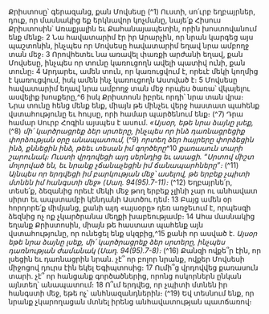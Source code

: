 
Քրիստոսը՝ գերազանց, քան Մովսեսը
(^1) Ուստի, սո՛ւրբ եղբայրներ, դուք, որ մասնակից եք երկնավոր կոչմանը, նայե՛ք Հիսուս Քրիստոսին՝ Առաքյալին եւ
Քահանայապետին, որին խոստովանում ենք մենք։ 2 Նա հավատարիմ էր իր Արարչին, որ նրան կարգեց այս պաշտոնին,
ինչպես որ Մովսեսը հավատարիմ եղավ նրա ամբողջ տան մեջ։ 3 Որովհետեւ նա առավել փառքի արժանի եղավ, քան
Մովսեսը, ինչպես որ տունը կառուցողն ավելի պատիվ ունի, քան տունը։ 4 Արդարեւ, ամեն տուն, որ կառուցվում է, որեւէ
մեկի կողմից է կառուցվում, իսկ ամեն ինչ կառուցողն Աստված է։ 5 Մովսեսը հավատարիմ եղավ նրա ամբողջ տան մեջ
որպես ծառա՝ վկայելու ասվելիք խոսքերը,^6 իսկ Քրիստոսն իբրեւ որդի՝ նրա տան վրա։ Նրա տունը հենց մենք ենք, միայն
թե մինչեւ վերջ հաստատ պահենք վստահությունը եւ հույսը, որի համար պարծենում ենք։
(^7) Դրա համար Սուրբ Հոգին այսպես է ասում.
_«Այսօր, եթե նրա ձայնը լսեք,_
(^8) _մի՛ կարծրացրեք ձեր սրտերը, ինչպես որ ինձ դառնացրեցիք
փորձության օրը անապատում,_
(^9) _որտեղ ձեր հայրերը փորձեցին ինձ, քննեցին ինձ,
թեեւ տեսան իմ գործերը_^10 _քառասուն տարի շարունակ։
Ուստի վրդովեցի այդ սերնդից
եւ ասացի. “Սրտով միշտ մոլորված են,
եւ նրանք չճանաչեցին իմ ճանապարհները”։_
(^11) _Այնպես որ երդվեցի իմ բարկության մեջ՝ ասելով,
թե երբեք չպիտի մտնեն իմ հանգստի մեջ» (Սաղ. 94(95).7-11)։_
(^12) Եղբայրնե՛ր, տեսե՛ք, ձեզանից որեւէ մեկի մեջ թող երբեք չլինի չար ու անհավատ սիրտ եւ ապստամբի կենդանի
Աստծու դեմ։ 13 Բայց ամեն օր հորդորե՛ք միմյանց, քանի այդ «այսօրը» դեռ առջեւում է, որպեսզի ձեզնից ոչ ոք
չկարծրանա մեղքի խաբեությամբ։ 14 Ահա մասնակից եղանք Քրիստոսին, միայն թե հաստատ պահենք այն
վստահությունը, որ ունեցել ենք սկզբից,^15 քանի որ ասված է.
_Այսօր եթե նրա ձայնը լսեք,
մի՛ կարծրացրեք ձեր սրտերը, ինչպես դառնության ժամանակ (Սաղ. 94(95).7-8)։_
(^16) Քանզի ովքե՞ր էին, որ լսեցին եւ դառնացրին նրան. չէ՞ որ բոլոր նրանք, ովքեր Մովսեսի միջոցով դուրս էին եկել
Եգիպտոսից։ 17 Ումի՞ց վրդովվեց քառասուն տարի. չէ՞ որ հանցանք գործածներից, որոնց ոսկորներն ընկան այնտեղ՝
անապատում։ 18 Ո՞ւմ երդվեց, որ չպիտի մտնեն իր հանգստի մեջ, եթե ոչ՝ անհնազանդներին։
(^19) Եվ տեսնում ենք, որ նրանք չկարողացան մտնել իրենց անհավատության պատճառով։


